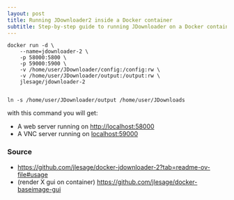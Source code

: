 ```yaml
---
layout: post
title: Running JDownloader2 inside a Docker container
subtitle: Step-by-step guide to running JDownloader on a Docker container
---
```


```console
docker run -d \
    --name=jdownloader-2 \
    -p 58000:5800 \
    -p 59000:5900 \
    -v /home/user/JDownloader/config:/config:rw \
    -v /home/user/JDownloader/output:/output:rw \
    jlesage/jdownloader-2


ln -s /home/user/JDownloader/output /home/user/JDownloads
```

with this command you will get:

- A web server running on [http://localhost:58000](http://localhost:58000)
- A VNC server running on [localhost:59000](localhost:59000)

### Source

- https://github.com/jlesage/docker-jdownloader-2?tab=readme-ov-file#usage
- (render X gui on container) https://github.com/jlesage/docker-baseimage-gui  